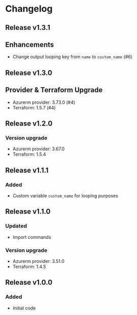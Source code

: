 # Changelog

## Release v1.3.1

## Enhancements

- Change output looping key from `name` to `custom_name` (#6)


   
## Release v1.3.0

## Provider & Terraform Upgrade
- Azurerm provider: 3.73.0 (#4)
- Terraform: 1.5.7 (#4)

   
## Release v1.2.0

### Version upgrade
- Azurerm provider: 3.67.0
- Terraform: 1.5.4
   
## Release v1.1.1

### Added
- Custom variable `custom_name` for looping purposes
   
## Release v1.1.0

### Updated
- Import commands
### Version upgrade
- Azurerm provider: 3.51.0
- Terraform: 1.4.5
   
## Release v1.0.0

### Added

- Initial code
   